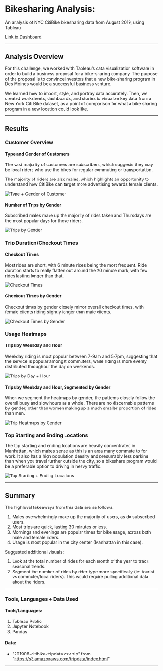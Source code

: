 # Bikesharing Analysis: 

An analysis of NYC CitiBike bikesharing data from August 2019, using Tableau

[Link to Dashboard](https://public.tableau.com/app/profile/molly.dorman/viz/NYCCitiBikeAnalysisChallnge14/Story1 "link to dashboard")

- - - -

## Analysis Overview

For this challenge, we worked with Tableau’s data visualization software in order to build a business proposal for a bike-sharing company. The purpose of the proposal is to convince investors that a new bike-sharing program in Des Moines would be a successful business venture.

We learned how to import, style, and portray data accurately. Then, we created worksheets, dashboards, and stories to visualize key data from a New York Citi Bike dataset, as a point of comparison for what a bike sharing program in a new location could look like. 

- - - - 
## Results

### Customer Overview

#### Type and Gender of Customers

The vast majority of customers are subscribers, which suggests they may be local riders who use the bikes for regular commuting or transportation. 

The majority of riders are also males, which highlights an opportunity to understand how CitiBike can target more advertising towards female clients. 

![Type + Gender of Customer](https://user-images.githubusercontent.com/103781847/180619816-71f3d5c5-c212-48da-9723-f98cad161f4e.png)

#### Number of Trips by Gender

Subscribed males make up the majority of rides taken and Thursdays are the most popular days for those riders. 

![Trips by Gender](https://user-images.githubusercontent.com/103781847/180619823-46c8ae17-cd12-45f5-a621-a7b93f5f72b8.png)

### Trip Duration/Checkout Times

#### Checkout Times

Most rides are short, with 6 minute rides being the most frequent. Ride duration starts to really flatten out around the 20 minute mark, with few rides lasting longer than that.

![Checkout Times](https://user-images.githubusercontent.com/103781847/180619851-cc53328b-5e15-4801-8971-1799ef97f9a7.png)

#### Checkout Times by Gender

Checkout times by gender closely mirror overall checkout times, with female clients riding slightly longer than male clients. 

![Checkout Times by Gender](https://user-images.githubusercontent.com/103781847/180619858-2bfd2813-3ad3-4d2c-b984-886fa1005c29.png)

### Usage Heatmaps

#### Trips by Weekday and Hour

Weekday riding is most popular between 7-9am and 5-7pm, suggesting that the service is popular amongst commuters, while riding is more evenly distributed throughout the day on weekends. 

![Trips by Day + Hour](https://user-images.githubusercontent.com/103781847/180619865-abe875e4-b3c3-43c7-a4b2-1457a3913a23.png)

#### Trips by Weekday and Hour, Segmented by Gender

When we segment the heatmaps by gender, the patterns closely follow the overall busy and slow hours as a whole. There are no discernable patterns by gender, other than women making up a much smaller proportion of rides than men.

![Trip Heatmaps by Gender](https://user-images.githubusercontent.com/103781847/180619873-53220bde-75b5-4e26-b4f4-3d8484891d05.png)

### Top Starting and Ending Locations

The top starting and ending locations are heavily concentrated in Manhattan, which makes sense as this is an area many commute to for work. It also has a high population density and presumably less parking than when you travel further outside the city, so a bikeshare program would be a preferable option to driving in heavy traffic. 

![Top Starting + Ending Locations](https://user-images.githubusercontent.com/103781847/180619905-fd641154-a701-4530-9a84-76d226c44eff.png)

- - - - 

## Summary

The highlevel takeaways from this data are as follows:
1. Males overwhelmingly make up the majority of users, as do subscribed users.
2. Most trips are quick, lasting 30 minutes or less.
3. Mornings and evenings are popular times for bike usage, across both male and female riders.
4. Usage is most popular in the city center (Manhattan in this case).

Suggested additional visuals:
1. Look at the total number of rides for each month of the year to track seasonal trends.
2. Segment the number of rides by rider type more specifically (ie: tourist vs commuter/local riders). This would require pulling additional data about the riders. 

- - - -

### Tools, Languages + Data Used

#### Tools/Languages: 

1. Tableau Public
2. Jupyter Notebook
3. Pandas

#### Data:

* "201908-citibike-tripdata.csv.zip" from "https://s3.amazonaws.com/tripdata/index.html" 

- - - -
